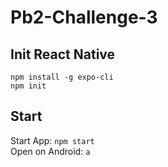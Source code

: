 # Pb2-Challenge-3

## Init React Native
``npm install -g expo-cli`` <br>
``npm init``

## Start
Start App: 
``npm start`` <br>
Open on Android: 
``a``
